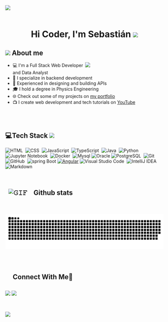 <br></br>
<img src="https://user-images.githubusercontent.com/73097560/115834477-dbab4500-a447-11eb-908a-139a6edaec5c.gif">
<br></br>
<h1 align="center">Hi Coder, I'm Sebastián <img src="https://media.giphy.com/media/hvRJCLFzcasrR4ia7z/giphy.gif" width="35"></h1>

## <picture><img src = "https://github.com/7oSkaaa/7oSkaaa/blob/main/Images/about_me.gif?raw=true" width = 50px></picture> About me

<picture> <img align="right" src="https://github.com/7oSkaaa/7oSkaaa/blob/main/Images/Right_Side.gif?raw=true" width = 250px></picture>
* 💻 I'm a Full Stack Web Developer and Data Analyst
* 🎨 I specialize in backend development
* 📱 Experienced in designing and building APIs
* 🎓 I hold a degree in Physics Engineering
* 🌐  Check out some of my projects on [my portfolio]()
* 📺 I create web development and tech tutorials on [YouTube]()

<br></br>

## 💻Tech Stack <img src = "https://media2.giphy.com/media/QssGEmpkyEOhBCb7e1/giphy.gif?cid=ecf05e47a0n3gi1bfqntqmob8g9aid1oyj2wr3ds3mg700bl&rid=giphy.gif" width = 30px> 
<div>

  ![HTML](https://img.shields.io/badge/-HTML-0D1117?style=flat&logo=HTML5)&nbsp;
  ![CSS](https://img.shields.io/badge/-CSS-0D1117?style=flat&logo=CSS3&logoColor=1572B6)&nbsp;
  ![JavaScript](https://img.shields.io/badge/-JavaScript-0D1117?style=flat&logo=javascript)&nbsp;
  ![TypeScript](https://img.shields.io/badge/-TypeScript-0D1117?style=flat&logo=typescript)&nbsp;
  ![Java](https://img.shields.io/badge/-Java-0D1117?style=flat&logo=java&logoColor=white)&nbsp;
  ![Python](https://img.shields.io/badge/-Python-0D1117?style=flat&logo=python)&nbsp;
  ![Jupyter Notebook](https://img.shields.io/badge/-Jupyter%20Notebook-0D1117?style=flat&logo=jupyter)&nbsp;
  ![Docker](https://img.shields.io/badge/-Docker-0D1117?style=flat&logo=docker)&nbsp;
  ![Mysql](http://img.shields.io/badge/-Mysql-white?style=flat-square&logo=mysql)
  ![Oracle](https://img.shields.io/badge/-Oracle_DB-0D1117?style=flat&logo=oracle&logoColor=white)
  ![PostgreSQL](https://img.shields.io/badge/-PostgreSQL-0D1117?style=flat&logo=postgresql)&nbsp;
  ![Git](https://img.shields.io/badge/-Git-0D1117?style=flat&logo=git)&nbsp;
  ![GitHub](https://img.shields.io/badge/-GitHub-0D1117?style=flat&logo=github)&nbsp;
  ![spring Boot](https://img.shields.io/badge/-SpringBoot-0D1117?style=flat&logo=springboot)
  [![Angular](https://img.shields.io/badge/angular-0D1117?&style=flate&logo=angular&logoColor=white&labelColor=101010)](#)
  ![Visual Studio Code](https://img.shields.io/badge/-VS%20Code-0D1117?style=flat&logo=visual-studio-code&logoColor=white)&nbsp;
  ![IntelliJ IDEA](http://img.shields.io/badge/-IntelliJ%20IDEA-black?style=flat-square&logo=intellijidea&logoColor=white)
  ![Markdown](https://img.shields.io/badge/-Markdown-0D1117?style=flat&logo=markdown)

</div>

<br> <br>


<div align="center">
  <h2 align="left" style="margin: 5px 10px;">Github stats <a target="_blank"><img align="left" height="80" width="80" alt="𝙶𝙸𝙵" src="https://github.com/JayantGoel001/JayantGoel001/blob/master/GIF/github.gif"></a></h2>
</div>

<p align="center">
  <img  src="https://raw.githubusercontent.com/Elanza-48/Elanza-48/main/resources/img/github-contribution-grid-snake.svg"
    alt="example" />
</p>
<br>


<div id="user-content-toc">
  <ul align="left">
    <summary><h2 style="display: inline-block">Connect With Me🤝</h2></summary>
  </ul>
  <p align="left">
  <a target="_blank" href="www.linkedin.com/in/sebastian-ojeda-osorio"><img src="https://img.shields.io/badge/-LinkedIn-0077B5?style=for-the-badge&logo=Linkedin&logoColor=white"></img></a>
  <a target="_blank" href="mailto:sbirunthaban007@gmail.com"><img src="https://img.shields.io/badge/-Gmail-D14836?style=for-the-badge&logo=Gmail&logoColor=white"></img></a>
  </p>
</div>
<br>
<br>
<img src="https://user-images.githubusercontent.com/73097560/115834477-dbab4500-a447-11eb-908a-139a6edaec5c.gif">




